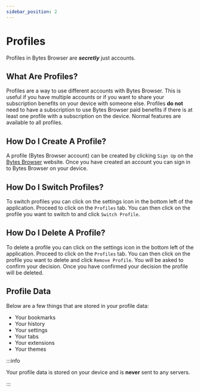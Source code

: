 ```yaml
---
sidebar_position: 2
---
```


# Profiles

Profiles in Bytes Browser are **_secretly_** just accounts.

## What Are Profiles?

Profiles are a way to use different accounts with Bytes Browser. This is useful if you have multiple accounts or if you want to share your subscription benefits on your device with someone else. Profiles **do not** need to have a subscription to use Bytes Browser paid benefits if there is at least one profile with a subscription on the device. Normal features are available to all profiles.

## How Do I Create A Profile?

A profile (Bytes Browser account) can be created by clicking `Sign Up` on the [Bytes Browser](https://bytesbrowser.com) website. Once you have created an account you can sign in to Bytes Browser on your device.

## How Do I Switch Profiles?

To switch profiles you can click on the settings icon in the bottom left of the application. Proceed to click on the `Profiles` tab. You can then click on the profile you want to switch to and click `Switch Profile`.

## How Do I Delete A Profile?

To delete a profile you can click on the settings icon in the bottom left of the application. Proceed to click on the `Profiles` tab. You can then click on the profile you want to delete and click `Remove Profile`. You will be asked to confirm your decision. Once you have confirmed your decision the profile will be deleted.

## Profile Data

Below are a few things that are stored in your profile data:

- Your bookmarks
- Your history
- Your settings
- Your tabs
- Your extensions
- Your themes

:::info

Your profile data is stored on your device and is **never** sent to any servers.

:::
